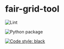 # fair-grid-tool

![Lint](https://github.com/kevincoakley/fair-grid-tool/workflows/Lint/badge.svg)

![Python package](https://github.com/kevincoakley/fair-grid-tool/workflows/Python%20package/badge.svg)

[![Code style: black](https://img.shields.io/badge/code%20style-black-000000.svg)](https://github.com/psf/black)
